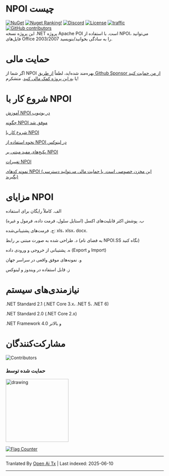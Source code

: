 NPOI چیست
===================
[![NuGet](https://img.shields.io/nuget/dt/npoi)](https://www.nuget.org/packages/NPOI)
[![Nuget Ranking!](https://img.shields.io/badge/Nuget%20Ranking-268-red.svg)](https://github.com/nissl-lab/npoi/issues/1532)
[![Discord](https://img.shields.io/badge/Chat-Discord-d82679.svg?logo=discord&logoColor=white)](https://discord.gg/rABUseUHme)
[![License](https://img.shields.io/badge/License-Apache%202.0-blue.svg?style=flat-square&logo=Apache)](LICENSE)
[![traffic](https://api.segment.io/v1/pixel/track?data=ewogICJ3cml0ZUtleSI6ICJBV2NjaWd1UkhKODBuNkJ4WlI4cHRaRzBINzY0RmJObCIsCiAgInVzZXJJZCI6ICJ0b255cXVzIiwKICAiZXZlbnQiOiAiTlBPSSBIb21lcGFnZSIKfQ==
)](#)
<a href="https://github.com/nissl-lab/npoi/graphs/contributors">
    <img
      src="https://img.shields.io/github/contributors/nissl-lab/npoi?logo=github&label=contributors"
      alt="GitHub contributors"
    />
  </a>
<br />
این پروژه نسخه .NET پروژه Apache POI است. با استفاده از NPOI، می‌توانید فایل‌های Office 2003/2007 را به سادگی بخوانید/بنویسید.<br />

حمایت مالی 
=========
اگر شما از NPOI بهره‌مند شده‌اید، لطفاً [از طریق Github Sponsor از من حمایت کنید](https://github.com/sponsors/tonyqus) یا [به این پروژه کمک مالی کنید](https://github.com/nissl-lab/npoi/discussions/923). متشکرم!

شروع کار با NPOI
============

[آموزش NPOI در یوتیوب](https://github.com/nissl-lab/npoi-tutorial)

[چگونه NPOI موفق شد](https://tonyqus.medium.com/how-npoi-succeeds-67ceb7333eb)

[شروع کار با NPOI](https://github.com/nissl-lab/npoi/wiki/Getting-Started-with-NPOI)

[نحوه استفاده از NPOI در لینوکس](https://github.com/nissl-lab/npoi/wiki/How-to-use-NPOI-on-Linux)

[پکیج‌های مفید مبتنی بر NPOI](https://github.com/nissl-lab/npoi/wiki/ORM-on-NPOI)

[تغییرات NPOI](https://github.com/nissl-lab/npoi/wiki/Changelog)

[نمونه کدهای NPOI (این مخزن خصوصی است. با حمایت مالی می‌توانید دسترسی بگیرید)](https://github.com/sponsors/tonyqus)

مزایای NPOI
=================
الف. کاملاً رایگان برای استفاده

ب. پوشش اکثر قابلیت‌های اکسل (استایل سلول، فرمت داده، فرمول و غیره)

ج. فرمت‌های پشتیبانی‌شده: xls، xlsx، docx.

د. طراحی شده به صورت مبتنی بر رابط (به فضای نام NPOI.SS نگاه کنید)

ه. پشتیبانی از خروجی و ورودی داده (Export و Import)

و. نمونه‌های موفق واقعی در سراسر جهان

ز. قابل استفاده در ویندوز و لینوکس

نیازمندی‌های سیستم
===================
.NET Standard 2.1 (.NET Core 3.x، .NET 5، .NET 6)

.NET Standard 2.0 (.NET Core 2.x)

.NET Framework 4.0 و بالاتر

مشارکت‌کنندگان
===================
![Contributors](https://contrib.rocks/image?repo=nissl-lab/npoi)

### حمایت شده توسط
<img src="https://github.com/user-attachments/assets/88dd41a5-9c25-43dd-ba6b-2f4f82b60ecc" alt="drawing" width="200"/>

<a href="https://info.flagcounter.com/bndt"><img src="https://s01.flagcounter.com/count/bndt/bg_FFFFFF/txt_000000/border_CCCCCC/columns_3/maxflags_20/viewers_0/labels_1/pageviews_1/flags_0/percent_0/" alt="Flag Counter" border="0"></a>

---

Tranlated By [Open Ai Tx](https://github.com/OpenAiTx/OpenAiTx) | Last indexed: 2025-06-10

---